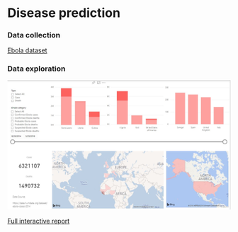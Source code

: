 # Disease prediction


### Data collection

[Ebola dataset](https://data.humdata.org/dataset/ebola-cases-2014)


### Data exploration

![Ebola report](./Images/Report.JPG)

[Full interactive report](https://app.powerbi.com/view?r=eyJrIjoiM2Y3NDNkODItNzUwZC00MWVmLWEwMzMtMzNiNDg5NzJmNzNlIiwidCI6ImYyMDljNjUwLThkYzMtNDNiNy1hNTNiLWUxODhmYWFjM2UzZCJ9)


